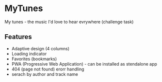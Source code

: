 # MyTunes

My tunes - the music I'd love to hear evrywhere (challenge task)

## Features
- Adaptive design (4 columns)
- Loading indicator
- Favorites (bookmarks)
- PWA (Progressive Web Application) - can be installed as stendalone app
- 404 (page not found) erorr handling
- serach by author and track name